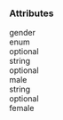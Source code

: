 <div class="attributes">
    <div class="attributesTitle">
        <h3 class="attributesTitleText">Attributes</h3></div>
    <div class="attributesList">
        <div class="attributeObject">
            <div class="attributeObjectMembers">
                <div class="attributeObjectMemberContainer">
                    <div class="attributeObjectMember isExpanded isExpandableCollapsible isEnum">
                        <div class="attributeObjectMemberToggle">
                            <div class="attributeToggle isExpanded"><span class="attributeToggleIcon"></span></div>
                        </div>
                        <div class="attributeObjectMemberKey">
                            <div class="attributeKey">gender</div>
                            <div class="attributeObjectMemberType">
                                <div class="attributeType">enum</div>
                            </div>
                        </div>
                        <div class="attributeObjectMemberRequirement">
                            <div class="attributeRequirement isOptional"><span class="attributeRequirementIcon"></span><span class="attributeRequirementTooltip"><div class="attributeTooltip"><span class="attributeTooltipText">optional</span></div>
                            </span>
                        </div>
                    </div>
                    <div class="attributeObjectMemberDescription">
                        <noscript></noscript>
                    </div>
                    <div class="attributeObjectMemberValueRow">
                        <div class="attributeObjectMemberValue">
                            <div class="attributeObject">
                                <div class="attributeObjectMembers">
                                    <div class="attributeObjectMemberContainer">
                                        <div class="attributeEnumMember isExpanded">
                                            <div class="attributeEnumMemberToggle">
                                                <div class="attributeToggle isExpanded"><span class="attributeToggleIcon"></span></div>
                                            </div>
                                            <div class="attributeEnumMemberKey">
                                                <noscript></noscript>
                                                <div class="attributeEnumMemberType">
                                                    <div class="attributeType">string</div>
                                                </div>
                                            </div>
                                            <div class="attributeEnumMemberRequirement">
                                                <div class="attributeRequirement isOptional"><span class="attributeRequirementIcon"></span><span class="attributeRequirementTooltip"><div class="attributeTooltip"><span class="attributeTooltipText">optional</span></div>
                                                </span>
                                            </div>
                                        </div>
                                        <div class="attributeEnumMemberDescription">
                                            <noscript></noscript>
                                        </div>
                                        <div class="attributeEnumMemberValueRow">
                                            <div class="attributeEnumMemberValue">
                                                <div class="attributeValue">male</div>
                                            </div>
                                        </div>
                                    </div>
                                </div>
                                <div class="attributeObjectMemberContainer">
                                    <div class="attributeEnumMember isExpanded">
                                        <div class="attributeEnumMemberToggle">
                                            <div class="attributeToggle isExpanded"><span class="attributeToggleIcon"></span></div>
                                        </div>
                                        <div class="attributeEnumMemberKey">
                                            <noscript></noscript>
                                            <div class="attributeEnumMemberType">
                                                <div class="attributeType">string</div>
                                            </div>
                                        </div>
                                        <div class="attributeEnumMemberRequirement">
                                            <div class="attributeRequirement isOptional"><span class="attributeRequirementIcon"></span><span class="attributeRequirementTooltip"><div class="attributeTooltip"><span class="attributeTooltipText">optional</span></div>
                                            </span>
                                        </div>
                                    </div>
                                    <div class="attributeEnumMemberDescription">
                                        <noscript></noscript>
                                    </div>
                                    <div class="attributeEnumMemberValueRow">
                                        <div class="attributeEnumMemberValue">
                                            <div class="attributeValue">female</div>
                                        </div>
                                    </div>
                                </div>
                            </div>
                        </div>
                    </div>
                </div>
            </div>
        </div>
    </div>
</div>
</div>
</div>
</div>
